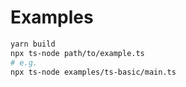 # Examples

```bash
yarn build
npx ts-node path/to/example.ts
# e.g.
npx ts-node examples/ts-basic/main.ts
```
